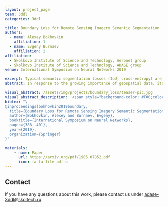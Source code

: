```yaml
---
layout: project_page
team: 3ddl
categories: 3ddl

title: Boundary Loss for Remote Sensing Imagery Semantic Segmentation
authors:
  - name: Alexey Bokhovkin
    affiliation: 1
  - name: Evgeny Burnaev
    affiliation: 2
affiliation:
  - Skolkovo Institute of Science and Technology, Aeronet group
  - Skolkovo Institute of Science and Technology, ADASE group
venue: International Symposium on Neural Networks 2019

excerpt: Typical semantic segmentation losses (IoU, cross-entropy) are not sensitive enough to some misalignment of boundaries. As segment is fully explained with its boundary, we propose to use differentiable surrogate of metric BF1 to better account pixels on the edge of a segment.
abstract: In response to the growing importance of geospatial data, its analysis including semantic segmentation becomes an increasingly popular task in computer vision today. Convolutional neural networks are powerful visual models that yield hierarchies of features and practitioners widely use them to process remote sensing data. When performing remote sensing image segmentation, multiple instances of one class with precisely defined boundaries are often the case, and it is crucial to extract those boundaries accurately. The accuracy of segments boundaries delineation influences the quality of the whole segmented areas explicitly. However, widely-used segmentation loss functions such as BCE, IoU loss or Dice loss do not penalize misalignment of boundaries sufficiently. In this paper, we propose a novel loss function, namely a differentiable surrogate of a metric accounting accuracy of boundary detection. We can use the loss function with any neural network for binary segmentation. We performed validation of our loss function with various modifications of UNet on a synthetic dataset, as well as using real-world data (ISPRS Potsdam, INRIA AIL). Trained with the proposed loss function, models outperform baseline methods in terms of IoU score. 

visual_abstract: /assets/img/projects/boundary_loss/teaser-pic.jpg
visual_abstract_description: '<span style="background-color: #F00;color: #FFF">Somebody fill this with description of the figure above</span>'
bibtex: "\
@inproceedings{bokhovkin2019boundary,
  title={Boundary Loss for Remote Sensing Imagery Semantic Segmentation},
  author={Bokhovkin, Alexey and Burnaev, Evgeny},
  booktitle={International Symposium on Neural Networks},
  pages={388--401},
  year={2019},
  organization={Springer}
}"

materials:
    - name: Paper
      url: https://arxiv.org/pdf/1905.07852.pdf
      icon: fa fa-file-pdf-o
---
```

## Contact
If you have any questions about this work, please contact us under [adase-3ddl@skoltech.ru](mailto:adase-3ddl@skoltech.ru).
